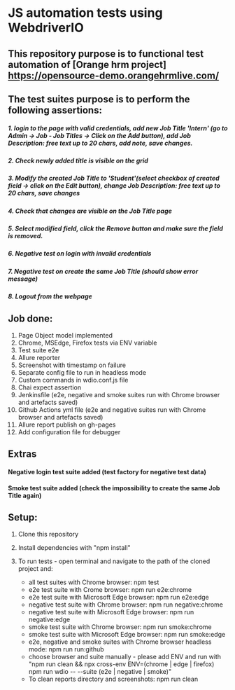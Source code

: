 # JS automation tests using WebdriverIO

## This repository purpose is to functional test automation of [Orange hrm project] https://opensource-demo.orangehrmlive.com/

## The test suites purpose is to perform the following assertions:

##### 1. login to the page with valid credentials, add new Job Title 'Intern' (go to Admin -> Job - Job Titles -> Click on the Add button), add Job Description: free text up to 20 chars, add note, save changes.
##### 2. Check newly added title is visible on the grid
##### 3. Modify the created Job Title to 'Student'(select checkbox of created field -> click on the Edit button), change Job Description: free text up to 20 chars, save changes
##### 4. Check that changes are visible on the Job Title page
##### 5. Select modified field, click the Remove button and make sure the field is removed.
##### 6. Negative test on login with invalid credentials
##### 7. Negative test on create the same Job Title (should show error message)
##### 8. Logout from the webpage

## Job done:

1.  Page Object model implemented
2.  Chrome, MSEdge, Firefox tests via ENV variable
3.  Test suite e2e
4.  Allure reporter
5.  Screenshot with timestamp on failure
6.  Separate config file to run in headless mode
7.  Custom commands in wdio.conf.js file
8.  Chai expect assertion
9.  Jenkinsfile (e2e, negative and smoke suites run with Chrome browser and artefacts saved)
10. Github Actions yml file (e2e and negative suites run with Chrome browser and artefacts saved)
11. Allure report publish on gh-pages
12. Add configuration file for debugger

## Extras
#### Negative login test suite added (test factory for negative test data)
#### Smoke test suite added (check the impossibility to create the same Job Title again)

## Setup:

1. Clone this repository
2. Install dependencies with "npm install"
3. To run tests - open terminal and navigate to the path of the cloned project and:

    - all test suites with Chrome browser: npm test
    - e2e test suite with Crome browser: npm run e2e:chrome
    - e2e test suite with Microsoft Edge browser: npm run e2e:edge
    - negative test suite with Chrome browser: npm run negative:chrome
    - negative test suite with Microsoft Edge browser: npm run negative:edge
    - smoke test suite with Chrome browser: npm run smoke:chrome
    - smoke test suite with Microsoft Edge browser: npm run smoke:edge
    - e2e, negative and smoke suites with Chrome browser headless mode: npm run run:github
    - choose browser and suite manually - please add ENV and run with "npm run clean && npx cross-env ENV=(chrome | edge | firefox) npm run wdio -- --suite (e2e | negative | smoke)"
    - To clean reports directory and screenshots: npm run clean
